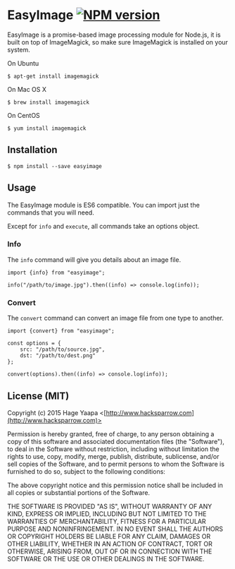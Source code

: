EasyImage [![NPM version](https://badge.fury.io/js/easyimage.svg)](https://badge.fury.io/js/easyimage)
=========

EasyImage is a promise-based image processing module for Node.js, it is built on top of ImageMagick, so make sure ImageMagick is installed on your system.

On Ubuntu
```
$ apt-get install imagemagick
```
On Mac OS X
```
$ brew install imagemagick
```
On CentOS
```
$ yum install imagemagick
```

## Installation
```
$ npm install --save easyimage
```

## Usage

The EasyImage module is ES6 compatible. You can import just the commands that you will need.

Except for `info` and `execute`, all commands take an options object.

### Info

The `info` command will give you details about an image file.

```ecmascript 6
import {info} from "easyimage";

info("/path/to/image.jpg").then((info) => console.log(info));
```

### Convert

The `convert` command can convert an image file from one type to another.

```ecmascript 6
import {convert} from "easyimage";

const options = {
    src: "/path/to/source.jpg",
    dst: "/path/to/dest.png"
};

convert(options).then((info) => console.log(info));
```

## License (MIT)

Copyright (c) 2015 Hage Yaapa <[http://www.hacksparrow.com](http://www.hacksparrow.com)>

Permission is hereby granted, free of charge, to any person obtaining a copy
of this software and associated documentation files (the "Software"), to deal
in the Software without restriction, including without limitation the rights
to use, copy, modify, merge, publish, distribute, sublicense, and/or sell
copies of the Software, and to permit persons to whom the Software is
furnished to do so, subject to the following conditions:

The above copyright notice and this permission notice shall be included in
all copies or substantial portions of the Software.

THE SOFTWARE IS PROVIDED "AS IS", WITHOUT WARRANTY OF ANY KIND, EXPRESS OR
IMPLIED, INCLUDING BUT NOT LIMITED TO THE WARRANTIES OF MERCHANTABILITY,
FITNESS FOR A PARTICULAR PURPOSE AND NONINFRINGEMENT. IN NO EVENT SHALL THE
AUTHORS OR COPYRIGHT HOLDERS BE LIABLE FOR ANY CLAIM, DAMAGES OR OTHER
LIABILITY, WHETHER IN AN ACTION OF CONTRACT, TORT OR OTHERWISE, ARISING FROM, 
OUT OF OR IN CONNECTION WITH THE SOFTWARE OR THE USE OR OTHER DEALINGS IN THE
SOFTWARE.
